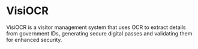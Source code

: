 # VisiOCR
VisiOCR is a visitor management system that uses OCR to extract details from government IDs, generating secure digital passes and validating them for enhanced security.
